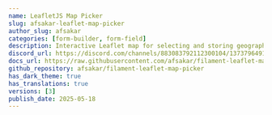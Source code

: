 ```yaml
---
name: LeafletJS Map Picker
slug: afsakar-leaflet-map-picker
author_slug: afsakar
categories: [form-builder, form-field]
description: Interactive Leaflet map for selecting and storing geographical coordinates.
discord_url: https://discord.com/channels/883083792112300104/1373796491776229517
docs_url: https://raw.githubusercontent.com/afsakar/filament-leaflet-map-picker/main/README.md
github_repository: afsakar/filament-leaflet-map-picker
has_dark_theme: true
has_translations: true
versions: [3]
publish_date: 2025-05-18
---
```


